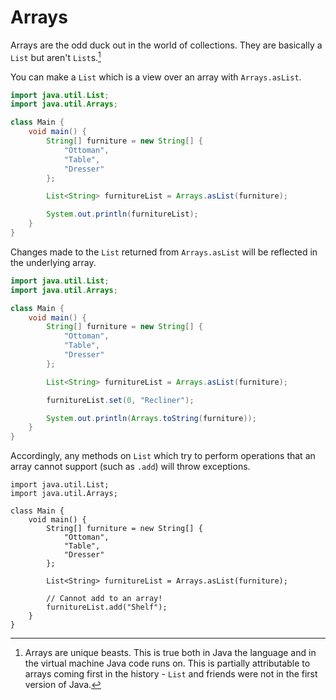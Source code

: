 # Arrays

Arrays are the odd duck out in the world of collections. They are basically a `List` but aren't `List`s.[^history]

You can make a `List` which is a view over an array with `Arrays.asList`.

```java
import java.util.List;
import java.util.Arrays;

class Main {
    void main() {
        String[] furniture = new String[] {
            "Ottoman",
            "Table",
            "Dresser"
        };

        List<String> furnitureList = Arrays.asList(furniture);

        System.out.println(furnitureList);
    }
}
```

Changes made to the `List` returned from `Arrays.asList` will be reflected in the underlying array.

```java
import java.util.List;
import java.util.Arrays;

class Main {
    void main() {
        String[] furniture = new String[] {
            "Ottoman",
            "Table",
            "Dresser"
        };

        List<String> furnitureList = Arrays.asList(furniture);

        furnitureList.set(0, "Recliner");

        System.out.println(Arrays.toString(furniture));
    }
}
```

Accordingly, any methods on `List` which try to perform operations that an array cannot support (such as `.add`) will throw exceptions.

```java,panics
import java.util.List;
import java.util.Arrays;

class Main {
    void main() {
        String[] furniture = new String[] {
            "Ottoman",
            "Table",
            "Dresser"
        };

        List<String> furnitureList = Arrays.asList(furniture);

        // Cannot add to an array!
        furnitureList.add("Shelf");
    }
}
```

[^history]: Arrays are unique beasts. This is true both in Java the language and in the virtual machine Java code runs on.
This is partially attributable to arrays coming first in the history - `List` and friends were not in the first version of Java.